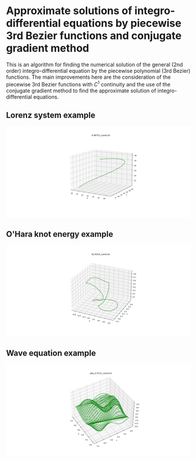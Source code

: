# Approximate solutions of integro-differential equations by piecewise 3rd Bezier functions and conjugate gradient method

This is an algorithm for finding the numerical solution of the general (2nd order) integro-differential equation by the piecewise polynomial (3rd Bezier) functions.
The main improvements here are the consideration of the piecewise 3rd Bezier functions with $C^1$ continuity and the use of the conjugate gradient method to find the approximate solution of integro-differential equations.

## Lorenz system example
![example fig](/lorenz_system/data/lorenz_system_ex.png)

## O'Hara knot energy example
![example fig](/knot_energy/data/knot_energy_ex.png)

## Wave equation example
![example fig](/wave_equation/data/wave_equation_ex.png)
